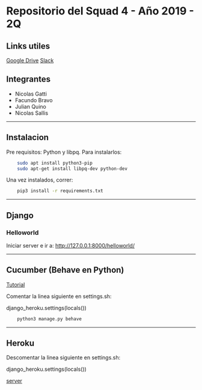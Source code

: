 # Repositorio del Squad 4 - Año 2019 - 2Q

 Links utiles
 ------------

[Google Drive](https://drive.google.com/drive/folders/1_zad5GPKZTT3MjO10yBQzh6H7INMRInk)
[Slack](https://app.slack.com/client/T2YH923SQ/GN1GHTK8X/details/info)

 Integrantes
 -----------

- Nicolas Gatti
- Facundo Bravo
- Julian Quino
- Nicolas Sallis

---
Instalacion
-----------
Pre requisitos: Python y libpq. Para instalarlos:
```sh
	sudo apt install python3-pip
	sudo apt-get install libpq-dev python-dev	
```
Una vez instalados, correr: 
```sh
	pip3 install -r requirements.txt
```
---
Django
------
### Helloworld 

Iniciar server e ir a: http://127.0.0.1:8000/helloworld/

---
Cucumber (Behave en Python)
--------
[Tutorial](https://behave.readthedocs.io/en/latest/tutorial.html)

Comentar la linea siguiente en settings.sh:

django_heroku.settings(locals())


```sh
	python3 manage.py behave
```
---
Heroku
------

Descomentar la linea siguiente en settings.sh:

django_heroku.settings(locals())

[server](https://squad4-psa.herokuapp.com/)
